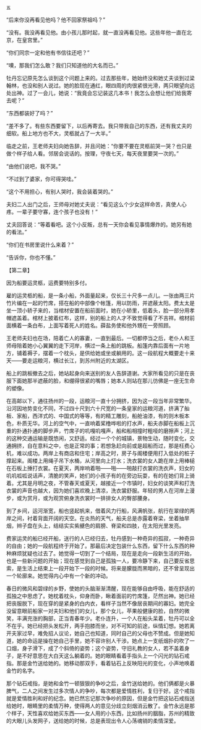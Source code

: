    五 

   “后来你没再看见他吗？他不回家祭祖吗？”

   “没有。我没再看见他。由小孩儿那时起，就一直没再看见他。这些年他一直在北京，在皇宫里。”

   “你们同宗一定和他有书信往还吧？”

   “噢，那我们怎么敢？我们只知道他的大名而已。”

   牡丹忘记原先怎么谈到这个问题上来的。过去那些年，她始终没和她丈夫谈到过梁翰林，也没和别人说过。她的脸现在通红，眼四周的肉很紧很光滑，两只眼望向远处出神。过了一会儿，她说：“我竟会忘记装这几本书！我怎么会想让他们给我寄去呢？”

   “东西都装好了吗？”

   “差不多了。有些东西要留下，以后再寄去。我只带我自己的东西，还有我丈夫的细软。船上地方也不大，灵柩就占了一大半。”

   临走之前，王老师夫妇向她告辞，并且问她：“你要不要在灵柩前哭一哭？也只是做个样子给人看。邻居会说话的。按理，守夜七天，每天夜里要哭一次的。”

   “由他们说吧，我不哭。”

   “不过到了婆家，你可得哭哇。”

   “这个不用担心，有别人哭时，我会装着哭的。”

   夫妇二人出门之后，王师母对她丈夫说：“看见这么个少女这样命苦，真使人心疼。一辈子要守寡，连个孩子也没有！”

   丈夫回答说：“等着看吧。这个小反叛，总有一天你会看见事情爆炸的。她另有她的看法。”

   “你们在书房里说什么来着？”

   “告诉你，你也不懂。”

   【第二章】

   因为船要运灵柩，运费要特别多付。

   雇的运灵柩的船，是一条小船，外面量起来，仅长三十尺多一点儿。一张由两三片竹片编在一起的竹席，搭在船的中部像个帐篷，用以防雨，并遮蔽太阳。费太太是坐一顶小轿子来的，当棺材安置在船前面时，她在小轿里，低着头，脸一部分用孝帽遮盖着。棺材上披着红布，这样，别的船上的人才不致觉得看了不吉祥。棺材前面横着一条白布，上面写着死人的姓名。薛盐务使和他外甥在一旁照顾。

   王老师夫妇也在场，陪着亡人的寡妻，一直到最后。一切都停当之后，老仆人和王师母陪着她小心翼翼的走下河岸，横过一条上船的跳板。船篷内靠后面有一片地方，铺着褥子，摆着一个枕头，是供给她或坐或躺用的。这一段航程大概要走十来天——要走运粮河，横过长江，到苏州附近的太湖区。

   船上的跳板撤去之后，她站起身向来送别的友人告辞道谢。大家所看见的只是在丧服下面她那半遮蔽的脸，和绷得很紧的嘴唇；她本人则站在那儿彷佛是一座无生命的塑像。

   在高邮以下，通往扬州的一段，运粮河一直十分拥挤，因为这一段当年非常繁华。沿河因地势变化不同，不过四十尺到六十尺宽的一条皇家的运粮河道，挤满了舢板、家船，西洋式的、中国式的等等，有的精工雕刻，船舱油漆，有的则木板本色，朴质无华。河上的空气中，一直响着桨橹哗啦的打水声，船夫赤脚在船板上沉重的扑通扑通的脚步声，竹席子的叽嘎叽嘎声，船和船相撞时粗哑的磨擦声；河上的这种交通运输是既悠闲，又舒适。经过一个个的城镇，景物生动，随时变化，交通拥挤，自在意料之中，也是正常的事；若想急赶向前或是超船而过，那是枉费心机，难以成功。两岸上有商店和住宅；岸高之时，房子与阁楼便用打入低处的桩子撑起来。阁楼上用绳子吊下水桶，从河里向上打水；洗衣裳的女人跪在岸上用棒槌在石板上捶打衣裳。在夏天，两岸响着啪——啪——啪敲打衣裳的洗衣声，妇女的叽叽呱呱说话声，清脆的笑声，她们的小孩子有的在旁边玩耍，有的在她们背上骑着。尤其是月明之夜，不管春天或夏天，越接近一个市镇时，妇女的谈笑声和打洗衣裳的声音也越大，因为她们喜欢晚上清凉，洗衣裳舒服。年轻的男人在河岸上漫步，或为赏月，或为观赏俯身洗衣裳时一排排女人的臀部腰身。

   到了乡间，运河渐宽，船也竖起帆来，借着风力行船，风满帆张，航行在翠绿的两岸之间，衬着背面开阔的天空。在炎热的天气，船夫总是赤露着脊梁，坐着抽旱烟，辫子盘在头上，结结实实紫赯色的肩膀、脊梁和四肢，在太阳光里发亮。

   费家运灵的船已经开船，送行的人已经归去，牡丹感到一种奇异的孤寂，一种奇异的自由；她的一段航程终于开始了。那最后决定包装什么东西，留下什么东西的种种麻烦犹疑也过去了。她觉得一切到了一个结局，现在是走向一段新生活的开始，也是一些新问题的开始；现在感觉到自己是孤独一人，要冷静下来，自己要反省思索，是生活上结束上一段开始下一段的时候。将来是朦胧而黑暗的，还不曾呈现出一个轮廓来。她觉得内心中有一个新的冲动。

   春日的微风和碧绿的乡野，使她的头脑渐渐清醒，现在能够自由呼吸，能在舒适的孤独之中思虑了。她枕着枕头，仰身而卧，瞅着面前的竹席篷，茫然出神。她已经把丧服脱下，现在穿的是紧身的白内衣，看样子当然不像居丧期间的寡妇。她完全没留意眼前船家一对夫妇和他们的女儿，那个女儿，苹果般健康的脸，自然的微笑，丰满充涨的胸部，正当青春年少。老仆连升，一个人在船头呆着，牡丹可以全不在乎。她已经把头发松开，两手抱膝而坐，对不可知的前途，纵情幻想。她若离开夫家过早，难免招人议论，她自己也知道，同时自己的父母也不赞成。但是她知道，她的命运是操在她自己手里，她不容许别人干涉。她点上一支纸烟扑的吹了一口烟，身子滑下，成了个斜倚的姿势；这个姿势，守旧礼教的女人，若不盖着身子，是不好意思在大白天这么躺着的。她的眼睛看着手指头上一个闪光的钻石戒指。那是金竹送给她的。她移动那双手，看着钻石上反映阳光的变化，小声地唤着金竹的名字。

   那个钻石戒指，是她和金竹一顿狠狠的争吵之后，金竹送给她的。他们俩都是火暴脾气，二人之间发生过多次情人的争吵，每次都是爱情胜利，复归于好。这个戒指就是爱情胜利和好的纪念。她已然忘记那次争吵的原因，但是金竹把这钻石戒指送给她时，眼睛里的柔情万种，使得两人的意见分歧立刻烟消云散了。金竹永远是那个样子，天性喜欢给她买东西——女人用的小东西，比如扬州的胭脂，苏州的精致的大眼儿头发网子，送给她的时候，总是表现出令人心荡魂销的柔情深爱。

